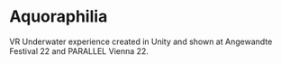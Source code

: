 # Aquoraphilia

VR Underwater experience created in Unity and shown at Angewandte Festival 22 and PARALLEL Vienna 22.
